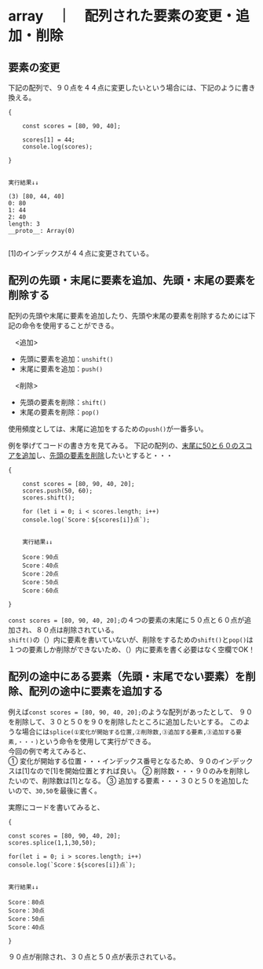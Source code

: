 # array　｜　配列された要素の変更・追加・削除

## 要素の変更

下記の配列で、９０点を４４点に変更したいという場合には、下記のように書き換える。
```
{
 
    const scores = [80, 90, 40];

    scores[1] = 44;
    console.log(scores);
    
}


実行結果↓↓

(3) [80, 44, 40]  
0: 80  
1: 44  
2: 40  
length: 3  
__proto__: Array(0)  
  
```
[1]のインデックスが４４点に変更されている。  
  

## 配列の先頭・末尾に要素を追加、先頭・末尾の要素を削除する

配列の先頭や末尾に要素を追加したり、先頭や末尾の要素を削除するためには下記の命令を使用することができる。  
  
　<追加>
- 先頭に要素を追加：`unshift()`
- 末尾に要素を追加：`push()`  
  
　<削除>
- 先頭の要素を削除：`shift()`
- 末尾の要素を削除：`pop()`  

使用頻度としては、末尾に追加をするための`push()`が一番多い。  

例を挙げてコードの書き方を見てみる。
下記の配列の、<u>末尾に50と６０のスコアを追加</u>し、<u>先頭の要素を削除</u>したいとすると・・・
```
{
 
    const scores = [80, 90, 40, 20];
    scores.push(50, 60);
    scores.shift();

    for (let i = 0; i < scores.length; i++)
    console.log(`Score：${scores[i]}点`);
    
    
    実行結果↓↓  
    
    Score：90点  
    Score：40点  
    Score：20点  
    Score：50点  
    Score：60点  

}
```
`const scores = [80, 90, 40, 20];`の４つの要素の末尾に５０点と６０点が追加され、８０点は削除されている。  
`shift()`の（）内に要素を書いていないが、削除をするための`shift()`と`pop()`は１つの要素しか削除ができないため、（）内に要素を書く必要はなく空欄でOK！  


## 配列の途中にある要素（先頭・末尾でない要素）を削除、配列の途中に要素を追加する  

例えば`const scores = [80, 90, 40, 20];`のような配列があったとして、
９０を削除して、３０と５０を９０を削除したところに追加したいとする。
このような場合には`splice(①変化が開始する位置,②削除数,③追加する要素,③追加する要素,・・・)`という命令を使用して実行ができる。  
今回の例で考えてみると、  
① 変化が開始する位置・・・インデックス番号となるため、９０のインデックスは[1]なので[1]を開始位置とすれば良い。
② 削除数・・・９０のみを削除したいので、削除数は[1]となる。
③ 追加する要素・・・３０と５０を追加したいので、`30,50`を最後に書く。

実際にコードを書いてみると、
```
{

const scores = [80, 90, 40, 20];
scores.splice(1,1,30,50);

for(let i = 0; i > scores.length; i++)
console.log(`Score：${scores[i]}点`);


実行結果↓↓

Score：80点
Score：30点
Score：50点
Score：40点

}
```
９０点が削除され、３０点と５０点が表示されている。



